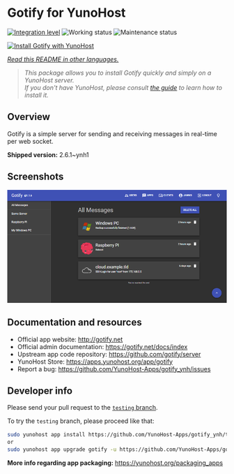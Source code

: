 <!--
N.B.: This README was automatically generated by <https://github.com/YunoHost/apps/tree/master/tools/readme_generator>
It shall NOT be edited by hand.
-->

# Gotify for YunoHost

[![Integration level](https://dash.yunohost.org/integration/gotify.svg)](https://ci-apps.yunohost.org/ci/apps/gotify/) ![Working status](https://ci-apps.yunohost.org/ci/badges/gotify.status.svg) ![Maintenance status](https://ci-apps.yunohost.org/ci/badges/gotify.maintain.svg)

[![Install Gotify with YunoHost](https://install-app.yunohost.org/install-with-yunohost.svg)](https://install-app.yunohost.org/?app=gotify)

*[Read this README in other languages.](./ALL_README.md)*

> *This package allows you to install Gotify quickly and simply on a YunoHost server.*  
> *If you don't have YunoHost, please consult [the guide](https://yunohost.org/install) to learn how to install it.*

## Overview

Gotify is a simple server for sending and receiving messages in real-time per web socket.


**Shipped version:** 2.6.1~ynh1

## Screenshots

![Screenshot of Gotify](./doc/screenshots/ui.png)

## Documentation and resources

- Official app website: <http://gotify.net>
- Official admin documentation: <https://gotify.net/docs/index>
- Upstream app code repository: <https://github.com/gotify/server>
- YunoHost Store: <https://apps.yunohost.org/app/gotify>
- Report a bug: <https://github.com/YunoHost-Apps/gotify_ynh/issues>

## Developer info

Please send your pull request to the [`testing` branch](https://github.com/YunoHost-Apps/gotify_ynh/tree/testing).

To try the `testing` branch, please proceed like that:

```bash
sudo yunohost app install https://github.com/YunoHost-Apps/gotify_ynh/tree/testing --debug
or
sudo yunohost app upgrade gotify -u https://github.com/YunoHost-Apps/gotify_ynh/tree/testing --debug
```

**More info regarding app packaging:** <https://yunohost.org/packaging_apps>
